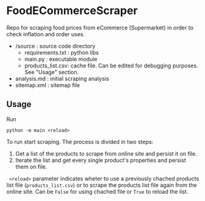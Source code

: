 # FoodECommerceScraper
Repo for scraping food prices from eCommerce (Supermarket) in order to check inflation and
order uses.

- /source : source code directory
  - requirements.txt : python libs
  - main.py : executable module
  - products_list.csv: cache file. Can be edited for debugging purposes. See "Usage" section.
- analysis.md : initial scraping analysis
- sitemap.xml : sitemap file

## Usage

Run

    python -m main <reload>

To run start scraping. The process is divided in two steps:

1. Get a list of the products to scrape from online site and persist it on file.
2. Iterate the list and get every single product's properties and persist them on file.

``` <reload>``` parameter indicates wheter to use a previously chached products list file (```products_list.csv```)
or to scrape the products list file again from the online site. Can be ```False``` for using chached file or 
```True``` to reload the list.





